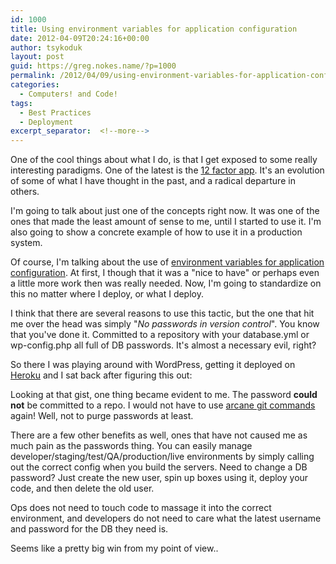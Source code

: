 ```yaml
---
id: 1000
title: Using environment variables for application configuration
date: 2012-04-09T20:24:16+00:00
author: tsykoduk
layout: post
guid: https://greg.nokes.name/?p=1000
permalink: /2012/04/09/using-environment-variables-for-application-configuration/
categories:
  - Computers! and Code!
tags:
  - Best Practices
  - Deployment
excerpt_separator:  <!--more-->
---
```

<p>One of the cool things about what I do, is that I get exposed to some really interesting paradigms. One of the latest is the <a href="http://www.12factor.net/">12 factor app</a>. It's an evolution of some of what I have thought in the past, and a radical departure in others.

<!--more-->

<p>I'm going to talk about just one of the concepts right now. It was one of the ones that made the least amount of sense to me, until I started to use it. I'm also going to show a concrete example of how to use it in a production system.</p>
<p>Of course, I'm talking about the use of <a href="http://www.12factor.net/config">environment variables for application configuration</a>. At first, I though that it was a "nice to have" or perhaps even a little more work then was really needed. Now, I'm going to standardize on this no matter where I deploy, or what I deploy.</p>
<p>I think that there are several reasons to use this tactic, but the one that hit me over the head was simply "<em>No passwords in version control</em>". You know that you've done it. Committed to a repository with your database.yml or wp-config.php all full of DB passwords. It's almost a necessary evil, right?</p>
<p>So there I was playing around with WordPress, getting it deployed on <a href="http://heroku.com">Heroku</a> and I sat back after figuring this out:</p>
<script src="https://gist.github.com/2347227.js"> </script>
<p>Looking at that gist, one thing became evident to me. The password <strong>could not</strong> be committed to a repo. I would not have to use <a href="http://progit.org/book/ch6-4.html">arcane git commands</a> again! Well, not to purge passwords at least.</p> 
<p>There are a few other benefits as well, ones that have not caused me as much pain as the passwords thing. You can easily manage developer/staging/test/QA/production/live environments by simply calling out the correct config when you build the servers. Need to change a DB password? Just create the new user, spin up boxes using it, deploy your code, and then delete the old user.</p>
<p>Ops does not need to touch code to massage it into the correct environment, and developers do not need to care what the latest username and password for the DB they need is.</p>
<p>Seems like a pretty big win from my point of view..</p>